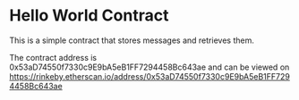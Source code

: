 # Hello World Contract

This is a simple contract that stores messages and retrieves them.

The contract address is 0x53aD74550f7330c9E9bA5eB1FF7294458Bc643ae and can be viewed on https://rinkeby.etherscan.io/address/0x53aD74550f7330c9E9bA5eB1FF7294458Bc643ae
